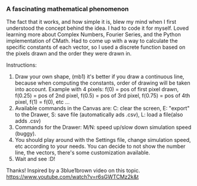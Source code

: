 ### A fascinating mathematical phenomenon
The fact that it works, and how simple it is, blew my mind when I first understood the concept behind the idea. I had to code it for myself.
Loved learning more about Complex Numbers, Fourier Series, and the Python implementation of CMath.
Had to come up with a way to calculate the specific constants of each vector, so I used a discrete function based on the pixels drawn and the order they were drawn in.

Instructions: 
1. Draw your own shape, (mb1) it's better if you draw a continuous line, because when computing the constants, order of drawing will be taken into account. Example with 4 pixels: f(0) = pos of first pixel drawn, f(0.25) = pos of 2nd pixel, f(0.5) = pos of 3rd pixel, f(0.75) = pos of 4th pixel, f(1) = f(0), etc ...
2. Available commands in the Canvas are: C: clear the screen, E: "export" to the Drawer, S: save file (automatically ads .csv), L: load a file(also adds .csv)
3. Commands for the Drawer: M/N: speed up/slow down simulation speed (buggy).
4. You should play around with the Settings file, change simulation speed, etc according to your needs. You can decide to not show the number line, the vectors, there's some customization available.
5. Wait and see :D!

Thanks! Inspired by a 3blue1brown video on this topic. https://www.youtube.com/watch?v=r6sGWTCMz2k&t
